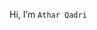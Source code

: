 Hi, I’m `Athar Qadri`

<!---
athar-qadri/athar-qadri is a ✨ special ✨ repository because its `README.md` (this file) appears on your GitHub profile.
You can click the Preview link to take a look at your changes.
--->
